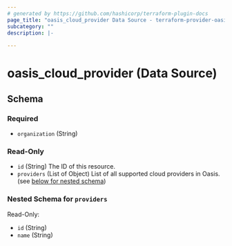 ```yaml
---
# generated by https://github.com/hashicorp/terraform-plugin-docs
page_title: "oasis_cloud_provider Data Source - terraform-provider-oasis"
subcategory: ""
description: |-
  
---
```


# oasis_cloud_provider (Data Source)





<!-- schema generated by tfplugindocs -->
## Schema

### Required

- `organization` (String)

### Read-Only

- `id` (String) The ID of this resource.
- `providers` (List of Object) List of all supported cloud providers in Oasis. (see [below for nested schema](#nestedatt--providers))

<a id="nestedatt--providers"></a>
### Nested Schema for `providers`

Read-Only:

- `id` (String)
- `name` (String)


